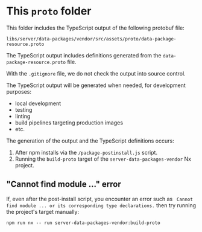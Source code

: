 # This `proto` folder

This folder includes the TypeScript output of the following protobuf file:

```
libs/server/data-packages/vendor/src/assets/proto/data-package-resource.proto
```

The TypeScript output includes definitions generated from the `data-package-resource.proto` file.

With the `.gitignore` file, we do not check the output into source control.

The TypeScript output will be generated when needed, for development purposes:
- local development
- testing
- linting
- build pipelines targeting production images
- etc. 

The generation of the output and the TypeScript definitions occurs:

1. After npm installs via the `/package-postinstall.js` script.
2. Running the `build-proto` target of the `server-data-packages-vendor` Nx project.

## "Cannot find module ..." error

If, even after the post-install script, you encounter an error such as ` Cannot find module ... or its corresponding type declarations.` then try running the project's target manually:

```
npm run nx -- run server-data-packages-vendor:build-proto
```
